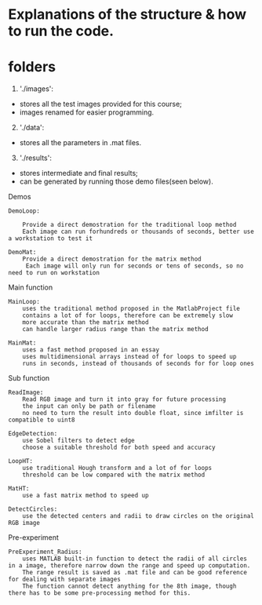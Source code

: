 # Explanations of the structure & how to run the code. 

# folders

1. './images':
- stores all the test images provided for this course;
- images renamed for easier programming.
2. './data':
- stores all the parameters in .mat files.
3. './results':
- stores intermediate and final results;
- can be generated by running those demo files(seen below).





Demos

    DemoLoop: 

		Provide a direct demostration for the traditional loop method
		Each image can run forhundreds or thousands of seconds, better use a workstation to test it

    DemoMat: 
		Provide a direct demostration for the matrix method
		 Each image will only run for seconds or tens of seconds, so no need to run on workstation



Main function

	MainLoop: 
		uses the traditional method proposed in the MatlabProject file
		contains a lot of for loops, therefore can be extremely slow
		more accurate than the matrix method
		can handle larger radius range than the matrix method

	MainMat:
		uses a fast method proposed in an essay
		uses multidimensional arrays instead of for loops to speed up
		runs in seconds, instead of thousands of seconds for for loop ones

Sub function

	ReadImage:
		Read RGB image and turn it into gray for future processing
		the input can only be path or filename
		no need to turn the result into double float, since imfilter is compatible to uint8

	EdgeDetection: 
		use Sobel filters to detect edge
		choose a suitable threshold for both speed and accuracy

	LoopHT:
		use traditional Hough transform and a lot of for loops
		threshold can be low compared with the matrix method

	MatHT:
		use a fast matrix method to speed up

	DetectCircles:
		use the detected centers and radii to draw circles on the original RGB image


Pre-experiment

	PreExperiment_Radius: 
		uses MATLAB built-in function to detect the radii of all circles in a image, therefore narrow down the range and speed up computation. 
		The range result is saved as .mat file and can be good reference for dealing with separate images
		The function cannot detect anything for the 8th image, though there has to be some pre-processing method for this.
